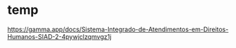 # temp

https://gamma.app/docs/Sistema-Integrado-de-Atendimentos-em-Direitos-Humanos-SIAD-2-4pywjclzqmvgz1j
